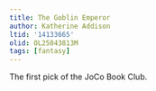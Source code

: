 ```yaml
---
title: The Goblin Emperor
author: Katherine Addison
ltid: '14133665'
olid: OL25843813M
tags: [fantasy]
---
```


The first pick of the JoCo Book Club.
